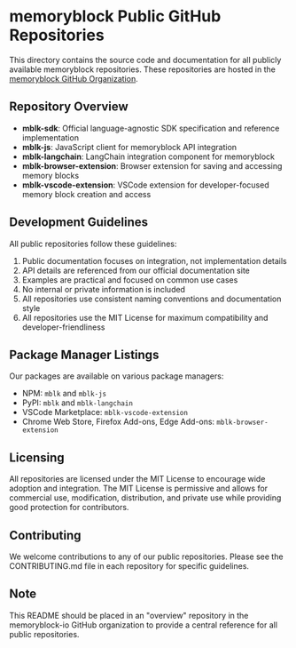 # memoryblock Public GitHub Repositories

This directory contains the source code and documentation for all publicly available memoryblock repositories. These repositories are hosted in the [memoryblock GitHub Organization](https://github.com/memoryblock-io).

## Repository Overview

- **mblk-sdk**: Official language-agnostic SDK specification and reference implementation
- **mblk-js**: JavaScript client for memoryblock API integration
- **mblk-langchain**: LangChain integration component for memoryblock
- **mblk-browser-extension**: Browser extension for saving and accessing memory blocks
- **mblk-vscode-extension**: VSCode extension for developer-focused memory block creation and access

## Development Guidelines

All public repositories follow these guidelines:

1. Public documentation focuses on integration, not implementation details
2. API details are referenced from our official documentation site
3. Examples are practical and focused on common use cases
4. No internal or private information is included
5. All repositories use consistent naming conventions and documentation style
6. All repositories use the MIT License for maximum compatibility and developer-friendliness

## Package Manager Listings

Our packages are available on various package managers:

- NPM: `mblk` and `mblk-js`
- PyPI: `mblk` and `mblk-langchain`
- VSCode Marketplace: `mblk-vscode-extension`
- Chrome Web Store, Firefox Add-ons, Edge Add-ons: `mblk-browser-extension`

## Licensing

All repositories are licensed under the MIT License to encourage wide adoption and integration. The MIT License is permissive and allows for commercial use, modification, distribution, and private use while providing good protection for contributors.

## Contributing

We welcome contributions to any of our public repositories. Please see the CONTRIBUTING.md file in each repository for specific guidelines.

## Note

This README should be placed in an "overview" repository in the memoryblock-io GitHub organization to provide a central reference for all public repositories. 